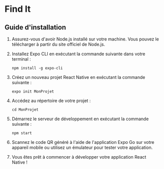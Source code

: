 # Find It

## Guide d'installation

1. Assurez-vous d'avoir Node.js installé sur votre machine. Vous pouvez le télécharger à partir du site officiel de Node.js.

2. Installez Expo CLI en exécutant la commande suivante dans votre terminal :
    ```
    npm install -g expo-cli
    ```

3. Créez un nouveau projet React Native en exécutant la commande suivante :
    ```
    expo init MonProjet
    ```

4. Accédez au répertoire de votre projet :
    ```
    cd MonProjet
    ```

5. Démarrez le serveur de développement en exécutant la commande suivante :
    ```
    npm start
    ```

6. Scannez le code QR généré à l'aide de l'application Expo Go sur votre appareil mobile ou utilisez un émulateur pour tester votre application.

7. Vous êtes prêt à commencer à développer votre application React Native !


